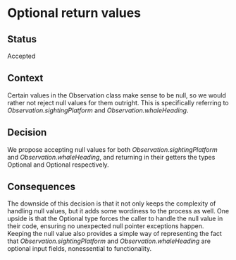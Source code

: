 # Optional return values

## Status

Accepted

## Context

Certain values in the Observation class make sense to be null, so we would rather not reject null values for them outright. This is specifically referring to *Observation.sightingPlatform* and *Observation.whaleHeading*.

## Decision

We propose accepting null values for both *Observation.sightingPlatform* and *Observation.whaleHeading*, and returning in their getters the types Optional<SightingPlatform> and Optional<Cardinal> respectively. 

## Consequences

The downside of this decision is that it not only keeps the complexity of handling null values, but it adds some wordiness to the process as well. One upside is that the Optional type forces the caller to handle the null value in their code, ensuring no unexpected null pointer exceptions happen. Keeping the null value also provides a simple way of representing the fact that *Observation.sightingPlatform* and *Observation.whaleHeading* are optional input fields, nonessential to functionality.
